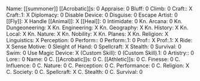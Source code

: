 Name: [[summoner]]
[[Acrobatic]]s: 0
Appraise: 0
Bluff: 0
Climb: 0
Craft:: X
Craft:.1: X
Diplomacy: 0
Disable Device: 0
Disguise: 0
Escape Artist: 0
[[Fly]]: X
Handle [[Animal]]: X
[[Heal]]: 0
Intimidate: 0
Kn. Arcana: 0
Kn. Dungeoneering: X
Kn. Engineering: X
Kn. Geography: X
Kn. History: X
Kn. Local: X
Kn. Nature: X
Kn. Nobility: X
Kn. Planes: X
Kn. Religion: X
Linguistics: X
Perception: 0
Perform:: 0
Perform:.1: 0
Prof:: X
Prof:.1: X
Ride: X
Sense Motive: 0
Sleight of Hand: 0
Spellcraft: X
Stealth: 0
Survival: 0
Swim: 0
Use Magic Device: X
(Custom Skill): 0
(Custom Skill).1: 0
Artistry:: 0
Lore:: 0
Name: 0
C. [[Acrobatic]]s: 0
C. [[Athletic]]s: 0
C. Finesse: 0
C. Influence: 0
C. Nature: 0
C. Perception: 0
C. Performance: 0
C. Religion: X
C. Society: 0
C. Spellcraft: X
C. Stealth: 0
C. Survival: 0
